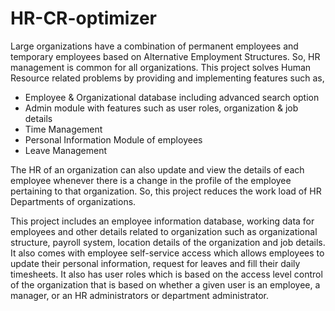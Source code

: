 # HR-CR-optimizer

Large organizations have a combination of permanent employees and temporary employees based on Alternative Employment Structures. So, HR management is common for all organizations. This project solves Human Resource related problems by providing and implementing features such as, 
	
* Employee & Organizational database including advanced search option
* Admin module with features such as user roles, organization & job details
* Time Management
* Personal Information Module of employees
* Leave Management

The HR of an organization can also update and view the details of each employee whenever there is a change in the profile of the employee pertaining to that organization. So, this project reduces the work load of HR Departments of organizations.

This project includes an employee information database, working data for employees and other details related to organization such as organizational structure, payroll system, location details of the organization and job details. It also comes with employee self-service access which allows employees to update their personal information, request for leaves and fill their daily timesheets. It also has user roles which is based on the access level control of the organization that is based on whether a given user is an employee, a manager, or an HR administrators or department administrator.

